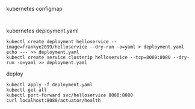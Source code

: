 kubernetes configmap
```$xslt


```

kubernetes deployment.yaml
```$xslt
kubectl create deployment helloservice --image=frankye2099/helloservice --dry-run -o=yaml > deployment.yaml
echo --- >> deployment.yaml
kubectl create service clusterip helloservice --tcp=8080:8080 --dry-run -o=yaml >> deployment.yaml
```

deploy
```$xslt
kubectl apply -f deployment.yaml
kubectl get all
kubectl port-forward svc/helloservice 8080:8080
curl localhost:8080/actuator/health
```